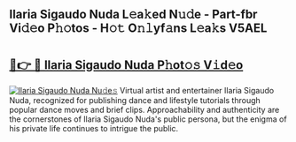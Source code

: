 ## Ilaria Sigaudo Nuda L𝚎a𝚔ed N𝚞𝚍e - Part-fbr Vi𝚍𝚎o P𝚑𝚘tos - H𝚘𝚝 O𝚗𝚕yf𝚊ns L𝚎a𝚔s V5AEL

# <h2><a href="http://kf50p2a.oniu.top/?m=Ilaria+Sigaudo+Nuda">🔗👉 🔴 Ilaria Sigaudo Nuda P𝚑ot𝚘𝚜 V𝚒d𝚎o</a></h2>

[![Ilaria Sigaudo Nuda Nu𝚍e𝚜](https://i.imgur.com/0qMVB7G.gif)](http://kf50p2a.oniu.top/?m=Ilaria+Sigaudo+Nuda)
Virtual artist and entertainer Ilaria Sigaudo Nuda, recognized for publishing dance and lifestyle tutorials through popular dance moves and brief clips. Approachability and authenticity are the cornerstones of Ilaria Sigaudo Nuda's public persona, but the enigma of his private life continues to intrigue the public.  
